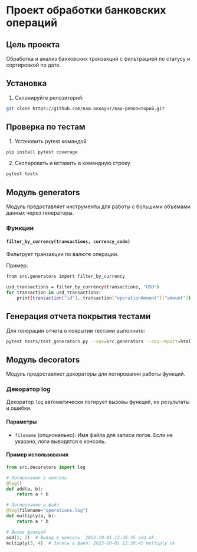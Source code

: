 # Проект обработки банковских операций

## Цель проекта
Обработка и анализ банковских транзакций с фильтрацией по статусу и сортировкой по дате.

## Установка
1. Склонируйте репозиторий:
```bash
git clone https://github.com/ваш-аккаунт/ваш-репозиторий.git
```
## Проверка по тестам
1. Установить pytest командой
```bash
pip install pytest coverage
```
2. Скопировать и вставить в командную строку
```bash
pytest tests
```

## Модуль generators

Модуль предоставляет инструменты для работы с большими объемами данных через генераторы.

### Функции

#### `filter_by_currency(transactions, currency_code)`
Фильтрует транзакции по валюте операции.

Пример:
```bash
from src.generators import filter_by_currency

usd_transactions = filter_by_currency(transactions, "USD")
for transaction in usd_transactions:
    print(transaction["id"], transaction["operationAmount"]["amount"])
```
## Генерация отчета покрытия тестами

Для генерации отчета о покрытии тестами выполните:

```bash
pytest tests/test_generators.py --cov=src.generators --cov-report=html
```


## Модуль decorators

Модуль предоставляет декораторы для логирования работы функций.

### Декоратор log

Декоратор `log` автоматически логирует вызовы функций, их результаты и ошибки.

#### Параметры
- `filename` (опционально): Имя файла для записи логов. Если не указано, логи выводятся в консоль.

#### Пример использования
```python
from src.decorators import log

# Логирование в консоль
@log()
def add(a, b):
    return a + b

# Логирование в файл
@log(filename="operations.log")
def multiply(a, b):
    return a * b

# Вызов функций
add(1, 2)  # Вывод в консоль: 2023-10-01 12:30:45 add ok
multiply(3, 4)  # Запись в файл: 2023-10-01 12:30:45 multiply ok